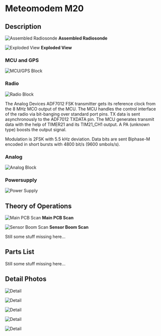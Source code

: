 # Meteomodem M20

## Description

![Assembled Radiosonde](assembled.jpg)
**Assembled Radiosonde**

![Exploded View](exploded_view.jpg)
**Exploded View**

### MCU and GPS
![MCU/GPS Block](__used_asset__/m20.svg)

### Radio
![Radio Block](__used_asset__/m20-radio.svg)

The Analog Devices ADF7012 FSK transmitter gets its reference clock from the 8 MHz MCO output of the MCU. The MCU handles the control interface of the radio via bit-banging over standard port pins. TX data is sent asynchronously to the ADF7012 TXDATA pin. The MCU generates transmit data with the help of TIMER21 and its TIM21_CH1 output. A PA (unknown type) boosts the output signal.

Modulation is 2FSK with 5.5 kHz deviation. Data bits are sent Biphase-M encoded in short bursts with 4800 bit/s (9600 smbols/s).

### Analog
![Analog Block](__used_asset__/m20-analog.svg)

### Powersupply
![Power Supply](__used_asset__/m20-power.svg)

## Theory of Operations

![Main PCB Scan](pcb.jpg)
**Main PCB Scan**

![Sensor Boom Scan](sensorboom.jpg)
**Sensor Boom Scan**

Still some stuff missing here...

## Parts List

Still some stuff missing here...

## Detail Photos

![Detail](detail/detail01.jpg)

![Detail](detail/detail02.jpg)

![Detail](detail/detail03.jpg)

![Detail](detail/detail04.jpg)

![Detail](detail/detail05.jpg)

